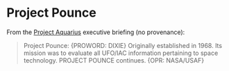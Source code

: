 # Project Pounce

From the [Project Aquarius](aquarius.md) executive briefing (no provenance):

> Project Pounce: {PROWORD: DIXIE} Originally established in 1968. Its mission was to evaluate all UFO/IAC information pertaining to space technology. PROJECT POUNCE continues. {OPR: NASA/USAF}
